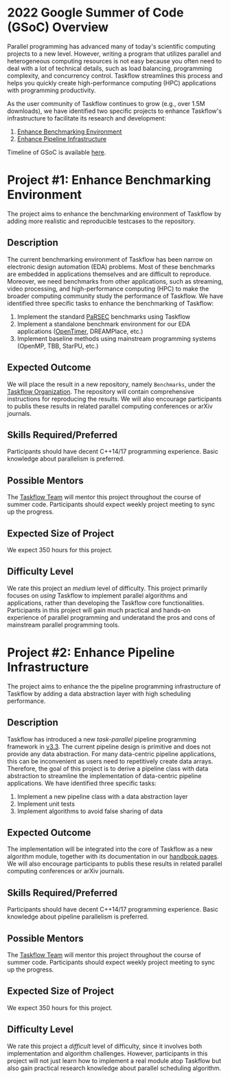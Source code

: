 # 2022 Google Summer of Code (GSoC) Overview

Parallel programming has advanced many of today's scientific computing projects to a new level.
However, writing a program that utilizes parallel and heterogeneous computing resources
is not easy because you often need to deal with a lot of technical details,
such as load balancing, programming complexity, and concurrency control.
Taskflow streamlines this process and helps you quickly create 
high-performance computing (HPC) applications with programming productivity.

As the user community of Taskflow continues to grow (e.g., over 1.5M downloads),
we have identified two specific projects to enhance Taskflow's infrastructure
to facilitate its research and development:

1. [Enhance Benchmarking Environment](#project-1-enhance-benchmarking-environment)
2. [Enhance Pipeline Infrastructure](#project-2-enhance-pipeline-infrastructure)

Timeline of GSoC is available [here](https://developers.google.com/open-source/gsoc/timeline).

# Project #1: Enhance Benchmarking Environment

The project aims to enhance the benchmarking environment of Taskflow by adding 
more realistic and reproducible testcases to the repository.

## Description

The current benchmarking environment of Taskflow has been narrow on
electronic design automation (EDA) problems. 
Most of these benchmarks are embedded in applications themselves and are difficult to reproduce.
Moreover, we need benchmarks from other applications, such as streaming, video processing,
and high-performance computing (HPC)
to make the broader computing community study the performance of Taskflow.
We have identified three specific tasks to enhance the benchmarking of Taskflow:

1. Implement the standard [PaRSEC](https://parsec.cs.princeton.edu/) benchmarks using Taskflow
2. Implement a standalone benchmark environment for our EDA applications ([OpenTimer](https://github.com/OpenTimer/OpenTimer), DREAMPlace, etc.)
3. Implement baseline methods using mainstream programming systems (OpenMP, TBB, StarPU, etc.)

## Expected Outcome

We will place the result in a new repository, namely `Benchmarks`, 
under the [Taskflow Organization](https://github.com/taskflow). 
The repository will contain comprehensive instructions for reproducing the results.
We will also encourage participants to publis these results in related parallel computing conferences
or arXiv journals.

## Skills Required/Preferred

Participants should have decent C++14/17 programming experience. 
Basic knowledge about parallelism is preferred.

## Possible Mentors

The [Taskflow Team](https://taskflow.github.io/taskflow/team.html) will mentor this project throughout the course of summer code.
Participants should expect weekly project meeting to sync up the progress.

## Expected Size of Project

We expect 350 hours for this project.

## Difficulty Level

We rate this project an *medium* level of difficulty. This project primarily focuses on 
*using* Taskflow to implement parallel algorithms and applications, rather than developing
the Taskflow core functionalities. 
Participants in this project will gain much practical and hands-on experience 
of parallel programming and underatand the pros and cons of mainstream parallel programming tools.

# Project #2: Enhance Pipeline Infrastructure

The project aims to enhance the the pipeline programming infrastructure of Taskflow by adding 
a data abstraction layer with high scheduling performance.

## Description

Taskflow has introduced a new *task-parallel* pipeline programming framework in [v3.3](https://taskflow.github.io/taskflow/release-3-3-0.html).
The current pipeline design is primitive and does not provide any data abstraction.
For many data-centric pipeline applications, this can be inconvenient as users need to repetitively create data arrays.
Therefore, the goal of this project is to derive a pipeline class with data abstraction
to streamline the implementation of data-centric pipeline applications. 
We have identified three specific tasks:

1. Implement a new pipeline class with a data abstraction layer
2. Implement unit tests 
3. Implement algorithms to avoid false sharing of data  

## Expected Outcome

The implementation will be integrated into the core of Taskflow as a new algorithm module,
together with its documentation in our [handbook pages](https://taskflow.github.io/taskflow/index.html).  
We will also encourage participants to publis these results in related parallel computing conferences
or arXiv journals.

## Skills Required/Preferred

Participants should have decent C++14/17 programming experience. 
Basic knowledge about pipeline parallelism is preferred.

## Possible Mentors

The [Taskflow Team](https://taskflow.github.io/taskflow/team.html) will mentor this project throughout the course of summer code.
Participants should expect weekly project meeting to sync up the progress.

## Expected Size of Project

We expect 350 hours for this project.

## Difficulty Level

We rate this project a *difficult* level of difficulty, since it involves both implementation and algorithm challenges.
However, participants in this project will not just learn how to implement a real module atop Taskflow
but also gain practical research knowledge about parallel scheduling algorithm.


